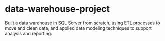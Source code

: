 # data-warehouse-project
Built a data warehouse in SQL Server from scratch, using ETL processes to move and clean data, and applied data modeling techniques to support analysis and reporting.
